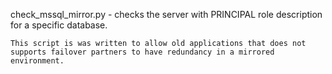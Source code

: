 check_mssql_mirror.py - checks the server with PRINCIPAL role description for a specific database.
    
    This script is was written to allow old applications that does not supports failover partners to have redundancy in a mirrored environment.
